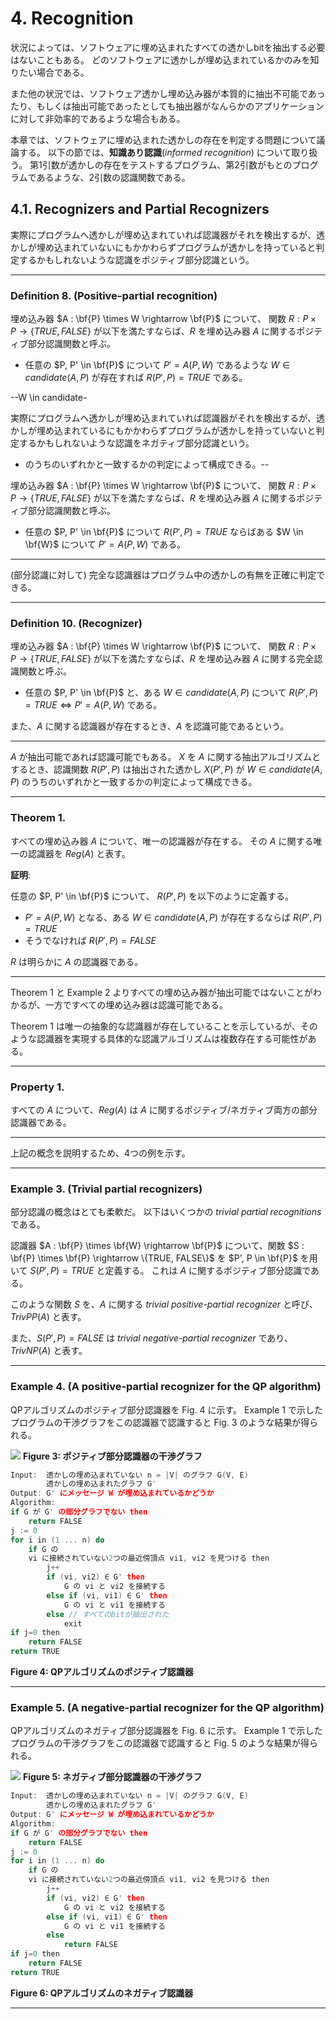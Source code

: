 # 4. Recognition

状況によっては、ソフトウェアに埋め込まれたすべての透かしbitを抽出する必要はないこともある。
どのソフトウェアに透かしが埋め込まれているかのみを知りたい場合である。

また他の状況では、ソフトウェア透かし埋め込み器が本質的に抽出不可能であったり、もしくは抽出可能であったとしても抽出器がなんらかのアプリケーションに対して非効率的であるような場合もある。

本章では、ソフトウェアに埋め込まれた透かしの存在を判定する問題について議論する。
以下の節では、**知識あり認識**(*informed recognition*) について取り扱う。
第1引数が透かしの存在をテストするプログラム、第2引数がもとのプログラムであるような、2引数の認識関数である。

## 4.1. Recognizers and Partial Recognizers

実際にプログラムへ透かしが埋め込まれていれば認識器がそれを検出するが、透かしが埋め込まれていないにもかかわらずプログラムが透かしを持っていると判定するかもしれないような認識をポジティブ部分認識という。

---

### Definition 8. (Positive-partial recognition)

埋め込み器 $A : \bf{P} \times W \rightarrow \bf{P}$ について、 関数 $R : P \times P \rightarrow \{TRUE, FALSE\}$ が以下を満たすならば、$R$ を埋め込み器 $A$ に関するポジティブ部分認識関数と呼ぶ。

<!-- textlint-disable preset-ja-technical-writing/max-comma -->
- 任意の $P, P' \in \bf{P}$ について $P' = A(P, W)$ であるような $W \in candidate(A, P)$ が存在すれば $R(P', P) = TRUE$ である。
<!-- textlint-enable preset-ja-technical-writing/max-comma -->
--W \in candidate-

実際にプログラムへ透かしが埋め込まれていれば認識器がそれを検出するが、透かしが埋め込まれているにもかかわらずプログラムが透かしを持っていないと判定するかもしれないような認識をネガティブ部分認識という。

- のうちのいずれかと一致するかの判定によって構成できる。--

埋め込み器 $A : \bf{P} \times W \rightarrow \bf{P}$ について、 関数 $R : P \times P \rightarrow \{TRUE, FALSE\}$ が以下を満たすならば、$R$ を埋め込み器 $A$ に関するポジティブ部分認識関数と呼ぶ。

- 任意の $P, P' \in \bf{P}$ について $R(P', P) = TRUE$ ならばある $W \in \bf{W}$ について $P' = A(P, W)$ である。

---

(部分認識に対して) 完全な認識器はプログラム中の透かしの有無を正確に判定できる。

---

### Definition 10. (Recognizer)

埋め込み器 $A : \bf{P} \times W \rightarrow \bf{P}$ について、 関数 $R : P \times P \rightarrow \{TRUE, FALSE\}$ が以下を満たすならば、$R$ を埋め込み器 $A$ に関する完全認識関数と呼ぶ。

<!-- textlint-disable preset-ja-technical-writing/max-comma -->
- 任意の $P, P' \in \bf{P}$ と、ある $W \in candidate(A, P)$ について $R(P', P) = TRUE \Longleftrightarrow P' = A(P, W)$ である。
<!-- textlint-enable preset-ja-technical-writing/max-comma -->

また、$A$ に関する認識器が存在するとき、$A$ を認識可能であるという。

---

<!-- textlint-disable preset-japanese/no-doubled-conjunction -->
$A$ が抽出可能であれば認識可能でもある。
$X$ を $A$ に関する抽出アルゴリズムとするとき、認識関数 $R(P', P)$ は抽出された透かし $X(P', P)$ が $W \in candidate(A, P)$ のうちのいずれかと一致するかの判定によって構成できる。
<!-- textlint-enable preset-japanese/no-doubled-conjunction -->

---

### Theorem 1.

すべての埋め込み器 $A$ について、唯一の認識器が存在する。
その $A$ に関する唯一の認識器を $Reg(A)$ と表す。

**証明**:

任意の $P, P' \in \bf{P}$ について、 $R(P', P)$ を以下のように定義する。

- $P' = A(P, W)$ となる、ある $W \in candidate(A, P)$ が存在するならば $R(P', P) = TRUE$
- そうでなければ $R(P', P) = FALSE$

$R$ は明らかに $A$ の認識器である。

---

Theorem 1 と Example 2 よりすべての埋め込み器が抽出可能ではないことがわかるが、一方ですべての埋め込み器は認識可能である。

Theorem 1 は唯一の抽象的な認識器が存在していることを示しているが、そのような認識器を実現する具体的な認識アルゴリズムは複数存在する可能性がある。

---

### Property 1.

すべての $A$ について、$Reg(A)$ は $A$ に関するポジティブ/ネガティブ両方の部分認識器である。

---

上記の概念を説明するため、4つの例を示す。

---

### Example 3. (Trivial partial recognizers)

部分認識の概念はとても柔軟だ。
以下はいくつかの *trivial partial recognitions* である。

認識器 $A : \bf{P} \times \bf{W} \rightarrow \bf{P}$ について、関数 $S : \bf{P} \times \bf{P} \rightarrow \{TRUE, FALSE\}$ を $P', P \in \bf{P}$ を用いて $S(P', P) = TRUE$ と定義する。
これは $A$ に関するポジティブ部分認識である。

このような関数 $S$ を、$A$ に関する *trivial positive-partial recognizer* と呼び、$TrivPP(A)$ と表す。

また、$S(P', P) = FALSE$ は *trivial negative-partial recognizer* であり、$TrivNP(A)$ と表す。

---

### Example 4. (A positive-partial recognizer for the QP algorithm)

QPアルゴリズムのポジティブ部分認識器を Fig. 4 に示す。
Example 1 で示したプログラムの干渉グラフをこの認識器で認識すると Fig. 3 のような結果が得られる。

![](fig3.png)
**Figure 3: ポジティブ部分認識器の干渉グラフ**

```c
Input:  透かしの埋め込まれていない n = |V| のグラフ G(V, E)
        透かしの埋め込まれたグラフ G'
Output: G' にメッセージ W が埋め込まれているかどうか
Algorithm:
if G が G' の部分グラフでない then
    return FALSE
j := 0
for i in (1 ... n) do
    if G の 
    vi に接続されていない2つの最近傍頂点 vi1, vi2 を見つける then
        j++
        if (vi, vi2) ∈ G' then
            G の vi と vi2 を接続する
        else if (vi, vi1) ∈ G' then
            G の vi と vi1 を接続する
        else // すべてのbitが抽出された
            exit
if j=0 then
    return FALSE
return TRUE
```
**Figure 4: QPアルゴリズムのポジティブ認識器**

---

### Example 5. (A negative-partial recognizer for the QP algorithm)

QPアルゴリズムのネガティブ部分認識器を Fig. 6 に示す。
Example 1 で示したプログラムの干渉グラフをこの認識器で認識すると Fig. 5 のような結果が得られる。

![](fig5.png)
**Figure 5: ネガティブ部分認識器の干渉グラフ**

```c
Input:  透かしの埋め込まれていない n = |V| のグラフ G(V, E)
        透かしの埋め込まれたグラフ G'
Output: G' にメッセージ W が埋め込まれているかどうか
Algorithm:
if G が G' の部分グラフでない then
    return FALSE
j := 0
for i in (1 ... n) do
    if G の 
    vi に接続されていない2つの最近傍頂点 vi1, vi2 を見つける then
        j++
        if (vi, vi2) ∈ G' then
            G の vi と vi2 を接続する
        else if (vi, vi1) ∈ G' then
            G の vi と vi1 を接続する
        else
            return FALSE
if j=0 then
    return FALSE
return TRUE
```
**Figure 6: QPアルゴリズムのネガティブ認識器**

---
